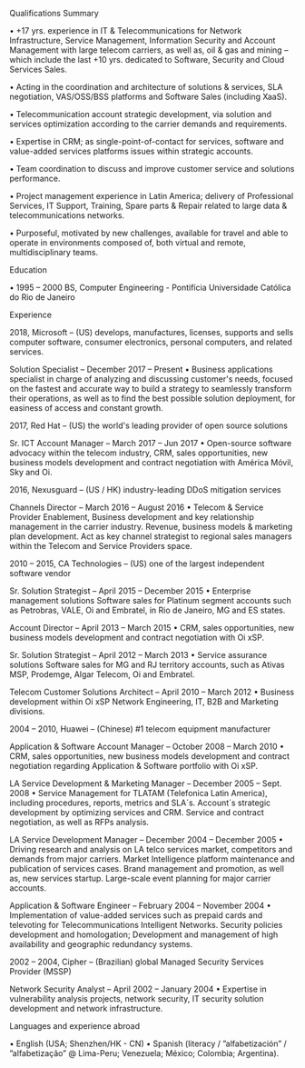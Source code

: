 Qualifications Summary

•	+17 yrs. experience in IT & Telecommunications for Network Infrastructure, Service Management, Information Security and Account Management with large telecom carriers, as well as, oil & gas and mining – which include the last +10 yrs. dedicated to Software, Security and Cloud Services Sales.

•	Acting in the coordination and architecture of solutions & services, SLA negotiation, VAS/OSS/BSS platforms and Software Sales (including XaaS).

•	Telecommunication account strategic development, via solution and services optimization according to the carrier demands and requirements.

•	Expertise in CRM; as single-point-of-contact for services, software and value-added services platforms issues within strategic accounts.

•	Team coordination to discuss and improve customer service and solutions performance.

•	Project management experience in Latin America; delivery of Professional Services, IT Support, Training, Spare parts & Repair related to large data & telecommunications networks.

•	Purposeful, motivated by new challenges, available for travel and able to operate in environments composed of, both virtual and remote, multidisciplinary teams.

Education

•	1995 – 2000	BS, Computer Engineering - Pontifícia Universidade Católica do Rio de Janeiro

Experience

2018, Microsoft – (US) develops, manufactures, licenses, supports and sells computer software, consumer electronics, personal computers, and related services.

Solution Specialist – December 2017 – Present
•	Business applications specialist in charge of analyzing and discussing customer's needs, focused on the fastest and accurate way to build a strategy to seamlessly transform their operations, as well as to find the best possible solution deployment, for easiness of access and constant growth.

2017, Red Hat – (US) the world's leading provider of open source solutions

Sr. ICT Account Manager – March 2017 – Jun 2017
•	Open-source software advocacy within the telecom industry, CRM, sales opportunities, new business models development and contract negotiation with América Móvil, Sky and Oi.


2016, Nexusguard – (US / HK) industry-leading DDoS mitigation services

Channels Director – March 2016 – August 2016
•	Telecom & Service Provider Enablement, Business development and key relationship management in the carrier industry. Revenue, business models & marketing plan development. Act as key channel strategist to regional sales managers within the Telecom and Service Providers space.

2010 – 2015, CA Technologies – (US) one of the largest independent software vendor

Sr. Solution Strategist – April 2015 – December 2015
•	Enterprise management solutions Software sales for Platinum segment accounts such as Petrobras, VALE, Oi and Embratel, in Rio de Janeiro, MG and ES states.

Account Director – April 2013 – March 2015
•	CRM, sales opportunities, new business models development and contract negotiation with Oi xSP.

Sr. Solution Strategist – April 2012 – March 2013
•	Service assurance solutions Software sales for MG and RJ territory accounts, such as Ativas MSP, Prodemge, Algar Telecom, Oi and Embratel.

Telecom Customer Solutions Architect – April 2010 – March 2012
•	Business development within Oi xSP Network Engineering, IT, B2B and Marketing divisions.

2004 – 2010, Huawei – (Chinese) #1 telecom equipment manufacturer

Application & Software Account Manager – October 2008 – March 2010
•	CRM, sales opportunities, new business models development and contract negotiation regarding Application & Software portfolio with Oi xSP.

LA Service Development & Marketing Manager – December 2005 – Sept. 2008
•	Service Management for TLATAM (Telefonica Latin America), including procedures, reports, metrics and SLA´s. Account´s strategic development by optimizing services and CRM. Service and contract negotiation, as well as RFPs analysis.

LA Service Development Manager – December 2004 – December 2005
•	Driving research and analysis on LA telco services market, competitors and demands from major carriers. Market Intelligence platform maintenance and publication of services cases. Brand management and promotion, as well as, new services startup. Large-scale event planning for major carrier accounts.

Application & Software Engineer – February 2004 – November 2004
•	Implementation of value-added services such as prepaid cards and televoting for Telecommunications Intelligent Networks. Security policies development and homologation; Development and management of high availability and geographic redundancy systems.

2002 – 2004, Cipher – (Brazilian) global Managed Security Services Provider (MSSP)

Network Security Analyst – April 2002 – January 2004
•	Expertise in vulnerability analysis projects, network security, IT security solution development and network infrastructure.

Languages and experience abroad

•	English (USA; Shenzhen/HK - CN)
•	Spanish (literacy / ”alfabetización” / ”alfabetização” @ Lima-Peru; Venezuela; México; Colombia; Argentina).
